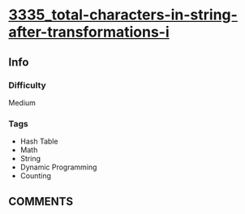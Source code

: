 # [3335_total-characters-in-string-after-transformations-i](https://leetcode.com/problems/total-characters-in-string-after-transformations-i)

## Info

### Difficulty

Medium

### Tags

- Hash Table
- Math
- String
- Dynamic Programming
- Counting

## __COMMENTS__

> 
